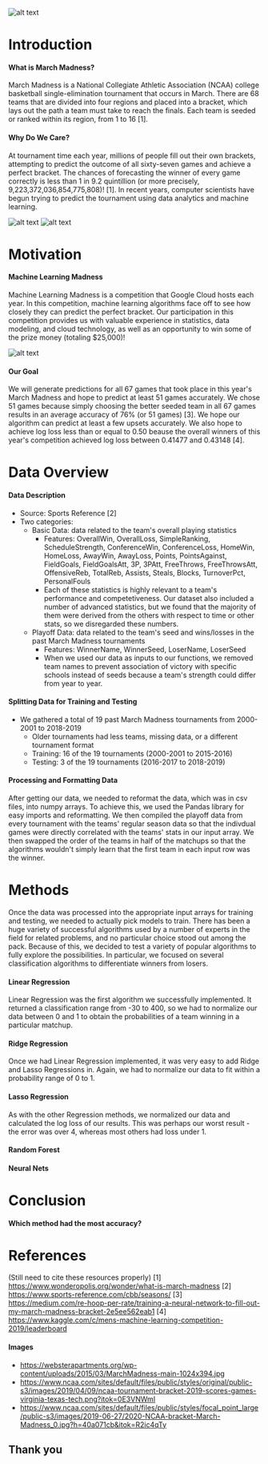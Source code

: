 ![alt text](https://websterapartments.org/wp-content/uploads/2015/03/MarchMadness-main-1024x394.jpg)

# Introduction

#### What is March Madness?
March Madness is a National Collegiate Athletic Association (NCAA) college basketball single-elimination tournament that occurs in March. There are 68 teams that are divided into four regions and placed into a bracket, which lays out the path a team must take to reach the finals. Each team is seeded or ranked within its region, from 1 to 16 [1].

#### Why Do We Care?
At tournament time each year, millions of people fill out their own brackets, attempting to predict the outcome of all sixty-seven games and achieve a perfect bracket. The chances of forecasting the winner of every game correctly is less than 1 in 9.2 quintillion (or more precisely, 9,223,372,036,854,775,808)! [1].  In recent years, computer scientists have begun trying to predict the tournament using data analytics and machine learning.

![alt text](https://www.ncaa.com/sites/default/files/public/styles/focal_point_large/public-s3/images/2019-06-27/2020-NCAA-bracket-March-Madness_0.jpg?h=40a071cb&itok=R2ic4qTy)
![alt text](https://www.ncaa.com/sites/default/files/public/styles/original/public-s3/images/2019/04/09/ncaa-tournament-bracket-2019-scores-games-virginia-texas-tech.png?itok=0E3VNWmI)

# Motivation
#### Machine Learning Madness

Machine Learning Madness is a competition that Google Cloud hosts each year. In this competition, machine learning algorithms face off to see how closely they can predict the perfect bracket.  Our participation in this competition provides us with valuable experience in statistics, data modeling, and cloud technology, as well as an opportunity to win some of the prize money (totaling $25,000)!  

![alt text](https://storage.googleapis.com/kaggle-competitions/kaggle/4862/media/bball-logo.png)

#### Our Goal
We will generate predictions for all 67 games that took place in this year's March Madness and hope to predict at least 51 games accurately.  We chose 51 games because simply choosing the better seeded team in all 67 games results in an average accuracy of 76% (or 51 games) [3].  We hope our algorithm can predict at least a few upsets accurately. We also hope to achieve log loss less than or equal to 0.50 beause the overall winners of this year's competition achieved log loss between 0.41477 and 0.43148 [4].

# Data Overview

#### Data Description
- Source: Sports Reference [2]
- Two categories:
    - Basic Data: data related to the team's overall playing statistics
        - Features: OverallWin, OverallLoss, SimpleRanking, ScheduleStrength, ConferenceWin, ConferenceLoss, HomeWin,                   HomeLoss, AwayWin, AwayLoss, Points, PointsAgainst, FieldGoals, FieldGoalsAtt, 3P, 3PAtt, FreeThrows, FreeThrowsAtt,           OffensiveReb, TotalReb, Assists, Steals, Blocks, TurnoverPct, PersonalFouls
        - Each of these statistics is highly relevant to a team's performance and competetiveness. Our dataset also included a           number of advanced statistics, but we found that the majority of them were derived from the others with respect to             time or other stats, so we disregarded these numbers. 
    - Playoff Data: data related to the team's seed and wins/losses in the past March Madness tournaments
        - Features: WinnerName, WinnerSeed, LoserName, LoserSeed
        - When we used our data as inputs to our functions, we removed team names to prevent association of victory with                 specific schools instead of seeds because a team's strength could differ from year to year. 

#### Splitting Data for Training and Testing
- We gathered a total of 19 past March Madness tournaments from 2000-2001 to 2018-2019
    - Older tournaments had less teams, missing data, or a different tournament format
    - Training: 16 of the 19 tournaments (2000-2001 to 2015-2016)
    - Testing: 3 of the 19 tournaments (2016-2017 to 2018-2019)

#### Processing and Formatting Data
After getting our data, we needed to reformat the data, which was in csv files, into numpy arrays. To achieve this, we used the Pandas library for easy imports and reformatting. We then compiled the playoff data from every tournament with the teams' regular season data so that the indivdual games were directly correlated with the teams' stats in our input array. We then swapped the order of the teams in half of the matchups so that the algorithms wouldn't simply learn that the first team in each input row was the winner. 

# Methods
Once the data was processed into the appropriate input arrays for training and testing, we needed to actually pick models to train. There has been a huge variety of successful algorithms used by a number of experts in the field for related problems, and no particular choice stood out among the pack. Because of this, we decided to test a variety of popular algorithms to fully explore the possibilities. In particular, we focused on several classification algorithms to differentiate winners from losers.

#### Linear Regression
Linear Regression was the first algorithm we successfully implemented. It returned a classification range from -30 to 400, so we had to normalize our data between 0 and 1 to obtain the probabilities of a team winning in a particular matchup. 

#### Ridge Regression
Once we had Linear Regression implemented, it was very easy to add Ridge and Lasso Regressions in. Again, we had to normalize our data to fit within a probability range of 0 to 1. 

#### Lasso Regression
As with the other Regression methods, we normalized our data and calculated the log loss of our results. This was perhaps our worst result - the error was over 4, whereas most others had loss under 1. 

#### Random Forest

#### Neural Nets

# Conclusion

#### Which method had the most accuracy?


# References
(Still need to cite these resources properly)
[1] https://www.wonderopolis.org/wonder/what-is-march-madness
[2] https://www.sports-reference.com/cbb/seasons/
[3] https://medium.com/re-hoop-per-rate/training-a-neural-network-to-fill-out-my-march-madness-bracket-2e5ee562eab1
[4] https://www.kaggle.com/c/mens-machine-learning-competition-2019/leaderboard

#### Images
- https://websterapartments.org/wp-content/uploads/2015/03/MarchMadness-main-1024x394.jpg
- https://www.ncaa.com/sites/default/files/public/styles/original/public-s3/images/2019/04/09/ncaa-tournament-bracket-2019-scores-games-virginia-texas-tech.png?itok=0E3VNWmI
- https://www.ncaa.com/sites/default/files/public/styles/focal_point_large/public-s3/images/2019-06-27/2020-NCAA-bracket-March-Madness_0.jpg?h=40a071cb&itok=R2ic4qTy


## Thank you
